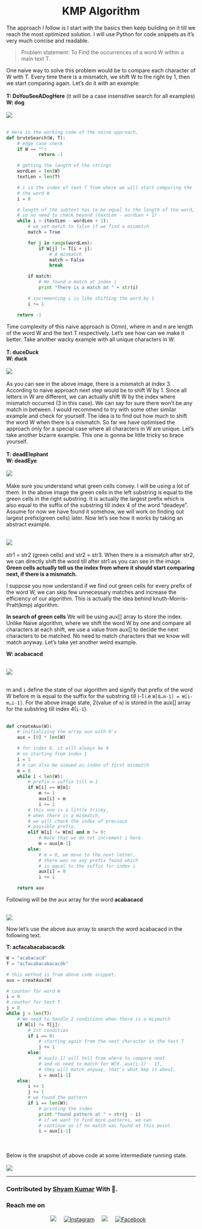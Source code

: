 <h1 align="center">KMP Algorithm</h1>

The approach I follow is I start with the basics then keep building on it till we reach the most optimized solution. I will use Python for code snippets as it’s very much concise and readable.
> Problem statement:
To Find the occurrences of a word W within a main text T.

One naive way to solve this problem would be to compare each character of W with T. Every time there is a mismatch, we shift W to the right by 1, then we start comparing again. Let’s do it with an example:
</br>
<br>
<b>T: DoYouSeeADogHere</b> (it will be a case insensitive search for all examples)</br>
<b>W: dog</b>
<br>
<br>
<img src="https://miro.medium.com/max/875/1*YPBKZC3TV5lVL-0ANBZUJg.jpeg">
<br>
<br>

``` python
# Here is the working code of the naive approach.
def bruteSearch(W, T):
    # edge case check
    if W == "":
            return -1

    # getting the length of the strings
    wordLen = len(W)
    textLen = len(T)

    # i is the index of text T from where we will start comparing the
    # the word W
    i = 0

    # length of the subtext has to be equal to the length of the word,
    # so no need to check beyond (textLen - wordLen + 1)
    while i < (textLen - wordLen + 1):
        # we set match to false if we find a mismatch
        match = True

        for j in range(wordLen):
            if W[j] != T[i + j]:
                # A mismatch
                match = False
                break

        if match:
            # We found a match at index i
            print "There is a match at " + str(i)

        # incrementing i is like shifting the word by 1
        i += 1

    return -1
```

Time complexity of this naive approach is O(mn), where m and n are length of the word W and the text T respectively. Let’s see how can we make it better. Take another wacky example with all unique characters in W.
<br>
<br>
<b>T: duceDuck<br>
W: duck</b>
<br>
<br>
<img src="https://miro.medium.com/max/553/1*U9I78us1B5kMQCr1sHAaew.jpeg">
<br>
<br>
As you can see in the above image, there is a mismatch at index 3. According to naive approach next step would be to shift W by 1. Since all letters in W are different, we can actually shift W by the index where mismatch occurred (3 in this case). We can say for sure there won’t be any match in between. I would recommend to try with some other similar example and check for yourself.
The idea is to find out how much to shift the word W when there is a mismatch. So far we have optimised the approach only for a special case where all characters in W are unique. Let’s take another bizarre example. This one is gonna be little tricky so brace yourself.
<br>
<br>
<b>T: deadElephant<br>
W: deadEye</b>
<br>
<br>
<img src="https://miro.medium.com/max/875/1*c5bGdmM0OzXfM5nYInni1Q.jpeg">
<br>
<br>
Make sure you understand what green cells convey. I will be using a lot of them. In the above image the green cells in the left substring is equal to the green cells in the right substring. It is actually the largest prefix which is also equal to the suffix of the substring till index 4 of the word “deadeye”. Assume for now we have found it somehow, we will work on finding out largest prefix(green cells) later. Now let’s see how it works by taking an abstract example.
<br>
<br>

<img src="https://miro.medium.com/max/875/1*YCUDhBDIc1F02UeYsi3-Ug.jpeg">
<br>
<br>
str1 = str2 (green cells) and str2 = str3. When there is a mismatch after str2, we can directly shift the word till after str1 as you can see in the image. <b>Green cells actually tell us the index from where it should start comparing next, if there is a mismatch.</b>

I suppose you now understand if we find out green cells for every prefix of the word W, we can skip few unnecessary matches and increase the efficiency of our algorithm. This is actually the idea behind knuth-Morris-Pratt(kmp) algorithm.

<strong>In search of green cells</strong>
We will be using aux[] array to store the index. Unlike Naive algorithm, where we shift the word W by one and compare all characters at each shift, we use a value from aux[] to decide the next characters to be matched. No need to match characters that we know will match anyway. Let’s take yet another weird example.

<b>W: acabacacd</b>
<br>
<br>

<img src="https://miro.medium.com/max/875/1*jNXqOPTGDlyNXovP476s0A.jpeg">
<br>
<br>

m and `i` define the state of our algorithm and signify that prefix of the word W before m is equal to the suffix for the substring till i-1 i.e `W[0…m-1] = W[i-m…i-1]`. For the above image state, 2(value of `m`) is stored in the aux[] array for the substring till index 4(`i-1`).
<br>
<br>
``` python
def createAux(W):
    # initializing the array aux with 0's
    aux = [0] * len(W)

    # for index 0, it will always be 0
    # so starting from index 1
    i = 1
    # m can also be viewed as index of first mismatch
    m = 0
    while i < len(W):
        # prefix = suffix till m-1
        if W[i] == W[m]:
            m += 1
            aux[i] = m
            i += 1
        # this one is a little tricky,
        # when there is a mismatch,
        # we will check the index of previous
        # possible prefix.
        elif W[i] != W[m] and m != 0:
            # Note that we do not increment i here.
            m = aux[m-1]
        else:
            # m = 0, we move to the next letter,
            # there was no any prefix found which 
            # is equal to the suffix for index i
            aux[i] = 0
            i += 1

    return aux
```

Following will be the aux array for the word <b>acabacacd</b>
<br>
<br>

<img src="https://miro.medium.com/max/875/1*isAIN7UtgL1O1iXxKQ18eQ.jpeg">

Now let’s use the above aux array to search the word acabacacd in the following text.

<b>T: acfacabacabacacdk</b>

``` python
W = "acabacacd"
T = "acfacabacabacacdk"

# this method is from above code snippet.
aux = creatAux(W)

# counter for word W
i = 0
# counter for text T
j = 0
while j < len(T):
    # We need to handle 2 conditions when there is a mismatch
    if W[i] != T[j]:
        # 1st condition
        if i == 0:
            # starting again from the next character in the text T
            j += 1
        else:
            # aux[i-1] will tell from where to compare next
            # and no need to match for W[0..aux[i-1] - 1],
            # they will match anyway, that’s what kmp is about.
            i = aux[i-1]
    else:
        i += 1
        j += 1
        # we found the pattern
        if i == len(W):
            # printing the index
            print "found pattern at " + str(j - i)
            # if we want to find more patterns, we can 
            # continue as if no match was found at this point.
            i = aux[i-1]
```
<br>
<br>
Below is the snapshot of above code at some intermediate running state.
<br>
<br>
<img src="https://miro.medium.com/max/875/1*MAZ_8XUWqokEkvmoUC0Wag.jpeg">

<hr>

### Contributed by <a href="https://github.com/ShyamKumar1">Shyam Kumar</a> With 💜. 

### Reach me on
<p align='center'>
  <a href="https://www.linkedin.com/in/shyam-kumar-9b9841157/"><img src="https://img.shields.io/badge/linkedin-%230077B5.svg?&style=for-the-badge&logo=linkedin&logoColor=white" /></a>&nbsp;&nbsp;&nbsp;&nbsp;
  <a href="https://www.instagram.com/_smiling_storm_/" target="_blank"><img src="https://img.shields.io/badge/Instagram-%23E4405F.svg?&style=for-the-badge&logo=instagram&logoColor=white" alt="Instagram"></a>&nbsp;&nbsp;&nbsp;&nbsp;
  <a href="mailto:shyam.ceolife@gmail.com?subject=Olá%20Punit"><img src="https://img.shields.io/badge/gmail-%23D14836.svg?&style=for-the-badge&logo=gmail&logoColor=white" /></a>&nbsp;&nbsp;&nbsp;&nbsp;
  <a href="https://www.facebook.com/shyam.george15/" target="_blank"><img src="https://img.shields.io/badge/Facebook-%231877F2.svg?&style=for-the-badge&logo=facebook&logoColor=white" alt="Facebook"></a>&nbsp;&nbsp;&nbsp;&nbsp;
</p>
